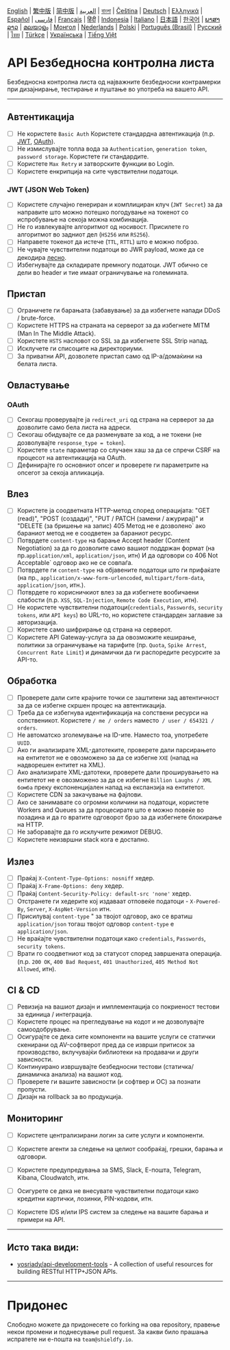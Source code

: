 [English](./README.md) | [繁中版](./README-tw.md) | [简中版](./README-zh.md) | [العربية](./README-ar.md) | [বাংলা](./README-bn.md) | [Čeština](./README-cs.md) | [Deutsch](./README-de.md) | [Ελληνικά](./README-el.md) | [Español](./README-es.md) | [فارسی](./README-fa.md) | [Français](./README-fr.md) | [हिंदी](./README-hi.md) | [Indonesia](./README-id.md) | [Italiano](./README-it.md) | [日本語](./README-ja.md) | [한국어](./README-ko.md) | [ພາສາລາວ](./README-lo.md) | [മലയാളം](./README-ml.md) | [Монгол](./README-mn.md) | [Nederlands](./README-nl.md) | [Polski](./README-pl.md) | [Português (Brasil)](./README-pt_BR.md) | [Русский](./README-ru.md) | [ไทย](./README-th.md) | [Türkçe](./README-tr.md) | [Українська](./README-uk.md) | [Tiếng Việt](./README-vi.md)

# API Безбедносна контролна листа
Безбедносна контролна листа од најважните безбедносни контрамерки при дизајнирање, тестирање и пуштање во употреба на вашето API.


---

## Автентикација
- [ ] Не користете `Basic Auth` Користете стандардна автентикација (п.р. [JWT](https://jwt.io/), [OAuth](https://oauth.net/)).
- [ ] Не измислувајте топла вода за `Authentication`, `generation token`, `password storage`. Користете ги стандардите.
- [ ] Користете `Max Retry` и затворските функции во Login.
- [ ] Користете енкрипција на сите чувствителни податоци.

### JWT (JSON Web Token)
- [ ] Користете случајно генериран и комплициран клуч (`JWT Secret`) за да направите што можно потешко погодување на токенот со испробување на секоја можна комбинација.
- [ ] Не го извлекувајте алгоритмот од носивост. Присилете го алгоритмот во задниот дел (`HS256` или `RS256`).
- [ ] Направете токенот да истече (`TTL`, `RTTL`) што е можно побрзо.
- [ ] Не чувајте чувствителни податоци во JWR payload, може да се декодира [лесно](https://jwt.io/#debugger-io).
- [ ] Избегнувајте да складирате премногу податоци. JWT обично се дели во header и тие имаат ограничување на големината.

## Пристап
- [ ] Ограничете ги барањата (забавување) за да избегнете напади DDoS / brute-force.
- [ ] Користете HTTPS на страната на серверот за да избегнете MITM (Man In The Middle Attack).
- [ ] Користете `HSTS` насловот со SSL за да избегнете SSL Strip напад.
- [ ] Исклучете ги списоците на директориуми.
- [ ] За приватни API, дозволете пристап само од IP-а/домаќини на белата листа.

## Овластување

### OAuth
- [ ] Секогаш проверувајте ја `redirect_uri` од страна на серверот за да дозволите само бела листа на адреси.
- [ ] Секогаш обидувајте се да разменувате за код, а не токени (не дозволувајте `response_type = token`).
- [ ] Користете `state` параметар со случаен хаш за да се спречи CSRF на процесот на автентикација на OAuth.
- [ ] Дефинирајте го основниот опсег и проверете ги параметрите на опсегот за секоја апликација.

## Влез
- [ ] Користете ја соодветната HTTP-метод според операцијата: "GET (read)", "POST (создади)", "PUT / PATCH (замени / ажурирај)" и "DELETE (за бришење на запис) 405 Метод не е дозволено` ако бараниот метод не е соодветен за бараниот ресурс.
- [ ] Потврдете `content-type` на барање Accept header (Content Negotiation) за да го дозволите само вашиот поддржан формат (на пр.`application/xml`, `application/json`, итн) И да одговори со 406 Not Acceptable` одговор ако не се совпаѓа.
- [ ] Потврдете ги `content-type` на објавените податоци што ги прифаќате (на пр., `application/x-www-form-urlencoded`, `multipart/form-data`, `application/json`, итн.).
- [ ] Потврдете го корисничкиот влез за да избегнете вообичаени слабости (п.р. `XSS`, `SQL-Injection`, `Remote Code Execution`, итн).
- [ ] Не користете чувствителни податоци(`credentials`, `Passwords`, `security tokens`, или `API keys`) во URL-то, но користете стандарден заглавие за авторизација.
- [ ] Користете само шифрирање од страна на серверот.
- [ ] Користете API Gateway-услуга за да овозможите кеширање, политики за ограничување на тарифите (пр. `Quota`, `Spike Arrest`, `Concurrent Rate Limit`) и динамички да ги распоредите ресурсите за API-то.

## Обработка
- [ ] Проверете дали сите крајните точки се заштитени зад автентичност за да се избегне скршен процес на автентикација.
- [ ] Треба да се избегнува идентификација на сопствени ресурси на сопственикот. Користете `/ me / orders` наместо` / user / 654321 / orders`.
- [ ] Не автоматско зголемување на ID-ите. Наместо тоа, употребете `UUID`.
- [ ] Ако ги анализирате XML-датотеките, проверете дали парсирањето на ентитетот не е овозможено за да се избегне `XXE` (напад на надворешен ентитет на XML).
- [ ] Ако анализирате XML-датотеки, проверете дали проширувањето на ентитетот не е овозможено за да се избегне `Billion Laughs / XML бомба` преку експоненцијален напад на експанзија на ентитетот.
- [ ] Користете CDN за закачување на фајлови.
- [ ] Ако се занимавате со огромни количини на податоци, користете Workers and Queues за да процесирате што е можно повеќе во позадина и да го вратите одговорот брзо за да избегнете блокирање на HTTP.
- [ ] Не заборавајте да го исклучите режимот DEBUG.
- [ ] Користете неизвршни stack кога е достапно.

## Излез
- [ ] Праќај `X-Content-Type-Options: nosniff` хедер.
- [ ] Праќај `X-Frame-Options: deny` хедер.
- [ ] Праќај `Content-Security-Policy: default-src 'none'` хедер.
- [ ] Отстранете ги хедерите кој издаваат отповеќе податоци - `X-Powered-By`, `Server`, `X-AspNet-Version` итн.
- [ ] Присилувај `content-type` " за твојот одговор, ако се вратиш `application/json` тогаш твојот одговор `content-type` е `application/json`.
- [ ] Не враќајте чувствителни податоци како `credentials`, `Passwords`, `security tokens`.
- [ ] Врати го соодветниот код за статусот според завршената операција. (п.р. `200 OK`, `400 Bad Request`, `401 Unauthorized`, `405 Method Not Allowed`, итн).

## CI & CD
- [ ] Ревизија на вашиот дизајн и имплементација со покриеност тестови за единица / интеграција.
- [ ] Користете процес на прегледување на кодот и не дозволувајте самоодобрување.
- [ ] Осигурајте се дека сите компоненти на вашите услуги се статички скенирани од AV-софтверот пред да се изврши притисок за производство, вклучувајќи библиотеки на продавачи и други зависности.
- [ ] Континуирано извршувајте безбедносни тестови (статичка/динамичка анализа) на вашиот код.
- [ ] Проверете ги вашите зависности (и софтвер и ОС) за познати пропусти.
- [ ] Дизајн на rollback за во продукција.

## Мониторинг
- [ ] Користете централизирани логин за сите услуги и компоненти.
- [ ] Користете агенти за следење на целиот сообраќај, грешки, барања и одговори.
- [ ] Користете предупредувања за SMS, Slack, Е-пошта, Telegram, Kibana, Cloudwatch, итн.
- [ ] Осигурете се дека не внесувате чувствителни податоци како кредитни картички, лозинки, PIN-кодови, итн.
- [ ] Користете IDS и/или IPS систем за следење на вашите барања и примери на API.


---

## Исто така види:
- [yosriady/api-development-tools](https://github.com/yosriady/api-development-tools) - A collection of useful resources for building RESTful HTTP+JSON APIs.


---

# Придонес
Слободно можете да придонесете со forking на ова repository, правење некои промени и поднесување pull request. За какви било прашања испратете ни е-пошта на `team@shieldfy.io`.
